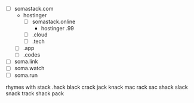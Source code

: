 - [ ] somastack.com
	- hostinger
		- [ ] somastack.online
			- hostinger .99
		- [ ] .cloud 
		- [ ] .tech
	- [ ] .app
	- [ ] .codes
- [ ] soma.link
- [ ] soma.watch
- [ ] soma.run

rhymes with stack
	.hack
	black
	crack
	jack
	knack
	mac
	rack
	sac
	shack
	slack
	snack
	track
	shack
	pack

